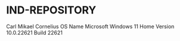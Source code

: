 # IND-REPOSITORY
Carl Mikael Cornelius 
OS Name	Microsoft Windows 11 Home
Version	10.0.22621 Build 22621
